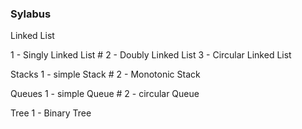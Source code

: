 ### Sylabus 

Linked List

1 - Singly Linked List #
2 - Doubly Linked List
3 - Circular Linked List 

Stacks 
1 - simple Stack #
2 - Monotonic Stack

Queues
1 - simple Queue #
2 - circular Queue

Tree 
1 - Binary Tree
